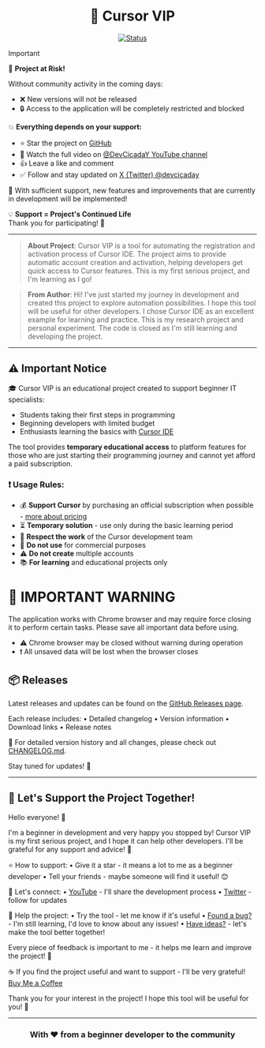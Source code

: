 <div align="center">

# 🚀 Cursor VIP

[![Status](https://img.shields.io/badge/Status-Active_Development-green)](https://github.com/DevCicadaY/CursorVIPFeedback)

</div>

> [!IMPORTANT]
> 🚨 **Project at Risk!**
>
> Without community activity in the coming days:
> - ❌ New versions will not be released  
> - 🔒 Access to the application will be completely restricted and blocked
>
> 💥 **Everything depends on your support:**
> - ⭐ Star the project on [GitHub](#)  
> - 👀 Watch the full video on [@DevCicadaY YouTube channel](https://www.youtube.com/@DevCicadaY)  
> - 👍 Leave a like and comment  
> - ✅ Follow and stay updated on [X (Twitter) @devcicaday](https://x.com/devcicaday)
>
> 🚀 With sufficient support, new features and improvements that are currently in development will be implemented!
>
> 💡 **Support = Project's Continued Life**  
Thank you for participating! 🤝

---

> **About Project**: Cursor VIP is a tool for automating the registration and activation process of Cursor IDE. The project aims to provide automatic account creation and activation, helping developers get quick access to Cursor features. This is my first serious project, and I'm learning as I go!

> **From Author**: Hi! I've just started my journey in development and created this project to explore automation possibilities. I hope this tool will be useful for other developers. I chose Cursor IDE as an excellent example for learning and practice.
> This is my research project and personal experiment. The code is closed as I'm still learning and developing the project.

---

## ⚠️ Important Notice

🎓 Cursor VIP is an educational project created to support beginner IT specialists:
- Students taking their first steps in programming
- Beginning developers with limited budget
- Enthusiasts learning the basics with [Cursor IDE](https://www.cursor.com/)

The tool provides **temporary educational access** to platform features for those who are just starting their programming journey and cannot yet afford a paid subscription.

### ❗ Usage Rules:
- 💰 **Support Cursor** by purchasing an official subscription when possible - [more about pricing](https://www.cursor.com/pricing)
- ⏳ **Temporary solution** - use only during the basic learning period
- 🤝 **Respect the work** of the Cursor development team
- 🚫 **Do not use** for commercial purposes
- ⚠️ **Do not create** multiple accounts
- 📚 **For learning** and educational projects only

# 🚨 IMPORTANT WARNING

The application works with Chrome browser and may require force closing it to perform certain tasks. Please save all important data before using.

- ⚠️ Chrome browser may be closed without warning during operation
- ❗ All unsaved data will be lost when the browser closes

## 📦 Releases

Latest releases and updates can be found on the [GitHub Releases page](https://github.com/DevCicadaY/CursorVIPFeedback/releases/).

Each release includes:
• Detailed changelog
• Version information
• Download links
• Release notes

📝 For detailed version history and all changes, please check out [CHANGELOG.md](CHANGELOG.md).

Stay tuned for updates! 🚀

---

## 🌟 Let's Support the Project Together!

Hello everyone! 👋 

I'm a beginner in development and very happy you stopped by! Cursor VIP is my first serious project, and I hope it can help other developers. I'll be grateful for any support and advice! 🚀

⭐ How to support:
• Give it a star - it means a lot to me as a beginner developer
• Tell your friends - maybe someone will find it useful! 😊

📱 Let's connect:
• [YouTube](https://youtube.com/@DevCicadaY) - I'll share the development process
• [Twitter](https://twitter.com/devcicaday) - follow for updates

🐛 Help the project:
• Try the tool - let me know if it's useful
• [Found a bug?](https://github.com/DevCicadaY/CursorVIPFeedback/issues/new) - I'm still learning, I'd love to know about any issues!
• [Have ideas?](https://github.com/DevCicadaY/CursorVIPFeedback/issues/new) - let's make the tool better together!

Every piece of feedback is important to me - it helps me learn and improve the project! 🙏

☕ If you find the project useful and want to support - I'll be very grateful! [Buy Me a Coffee](https://buymeacoffee.com/devcicadaym)

Thank you for your interest in the project! I hope this tool will be useful for you! 🤗

---

<div align="center">

### With ❤️ from a beginner developer to the community

</div>
